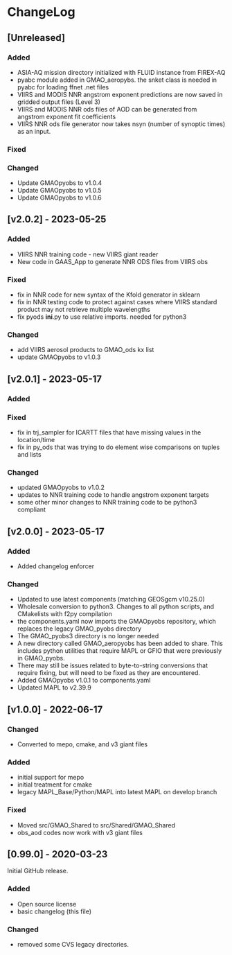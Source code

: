 # ChangeLog

## [Unreleased]

### Added

- ASIA-AQ mission directory initialized with FLUID instance from FIREX-AQ
- pyabc module added in GMAO_aeropybs. the snket class is needed in pyabc for loading ffnet .net files
- VIIRS and MODIS NNR angstrom exponent predictions are now saved in gridded output files (Level 3)
- VIIRS and MODIS NNR ods files of AOD can be generated from angstrom exponent fit coefficients
- VIIRS NNR ods file generator now takes nsyn (number of synoptic times) as an input.

### Fixed

### Changed

- Update GMAOpyobs to v1.0.4
- Update GMAOpyobs to v1.0.5
- Update GMAOpyobs to v1.0.6

## [v2.0.2] - 2023-05-25

### Added

- VIIRS NNR training code - new VIIRS giant reader
- New code in GAAS_App to generate NNR ODS files from VIIRS obs

### Fixed

- fix in NNR code for new syntax of the Kfold generator in sklearn
- fix in NNR testing code to protect against cases where VIIRS standard product may not retrieve multiple wavelengths 
- fix pyods __ini__.py to use relative imports. needed for python3
### Changed

- add VIIRS aerosol products to GMAO_ods kx list
- update GMAOpyobs to v1.0.3 

## [v2.0.1] - 2023-05-17

### Added


### Fixed

- fix in trj_sampler for ICARTT files that have missing values in the location/time
- fix in py_ods that was trying to do element wise comparisons on tuples and lists

### Changed

- updated GMAOpyobs to v1.0.2
- updates to NNR training code to handle angstrom exponent targets
- some other minor changes to NNR training code to be python3 compliant

## [v2.0.0] - 2023-05-17

### Added

- Added changelog enforcer

### Changed

- Updated to use latest components (matching GEOSgcm v10.25.0)
- Wholesale conversion to python3. Changes to all python scripts, and CMakelists with f2py compilation
- the components.yaml now imports the GMAOpyobs repository, which replaces the legacy GMAO_pyobs directory
- The GMAO_pyobs3 directory is no longer needed
- A new directory called GMAO_aeropyobs has been added to share. This includes python utilities that require MAPL or GFIO that were previously in GMAO_pyobs. 
- There may still be issues related to byte-to-string conversions that require fixing, but will need to be fixed as they are encountered.
- Added GMAOpyobs v1.0.1 to components.yaml
- Updated MAPL to v2.39.9

## [v1.0.0] - 2022-06-17

### Changed

- Converted to mepo, cmake, and v3 giant files

### Added

- initial support for mepo
- initial treatment for cmake
- legacy MAPL_Base/Python/MAPL into latest MAPL on develop branch

### Fixed

- Moved src/GMAO_Shared to src/Shared/GMAO_Shared
- obs_aod codes now work with v3 giant files

## [0.99.0] - 2020-03-23

Initial GitHub release.

### Added
  - Open source license
  - basic changelog (this file)
  
### Changed
  - removed some CVS legacy directories.
  

